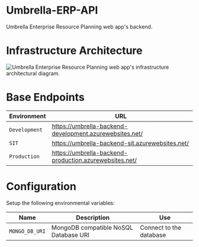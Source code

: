 
# Umbrella-ERP-API  
Umbrella Enterprise Resource Planning web app's backend. 

# Infrastructure Architecture
![Umbrella Enterprise Resource Planning web app's infrastructure architectural diagram.](https://umbrellaerpdevelopment.blob.core.windows.net/public/Infrastructure%20Architectural%20Diagram.svg) 
  
# Base Endpoints
|Environment|URL
|--|--|
|`Development`|https://umbrella-backend-development.azurewebsites.net/
|`SIT`|https://umbrella-backend-sit.azurewebsites.net/
|`Production`|https://umbrella-backend-production.azurewebsites.net/
  
# Configuration  
Setup the following environmental variables:

|Name|Description|Use
|--|--|--|
|`MONGO_DB_URI`|MongoDB compatible NoSQL Database URI|Connect to the database
